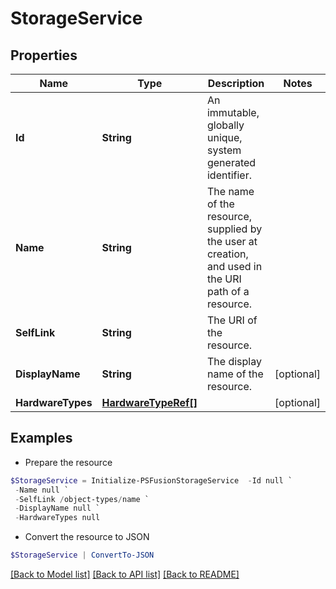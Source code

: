 # StorageService
## Properties

Name | Type | Description | Notes
------------ | ------------- | ------------- | -------------
**Id** | **String** | An immutable, globally unique, system generated identifier. | 
**Name** | **String** | The name of the resource, supplied by the user at creation, and used in the URI path of a resource. | 
**SelfLink** | **String** | The URI of the resource. | 
**DisplayName** | **String** | The display name of the resource. | [optional] 
**HardwareTypes** | [**HardwareTypeRef[]**](HardwareTypeRef.md) |  | [optional] 

## Examples

- Prepare the resource
```powershell
$StorageService = Initialize-PSFusionStorageService  -Id null `
 -Name null `
 -SelfLink /object-types/name `
 -DisplayName null `
 -HardwareTypes null
```

- Convert the resource to JSON
```powershell
$StorageService | ConvertTo-JSON
```

[[Back to Model list]](../README.md#documentation-for-models) [[Back to API list]](../README.md#documentation-for-api-endpoints) [[Back to README]](../README.md)

